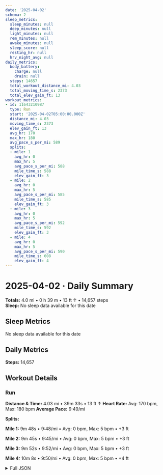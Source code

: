 ```yaml
---
date: '2025-04-02'
schema: 2
sleep_metrics:
  sleep_minutes: null
  deep_minutes: null
  light_minutes: null
  rem_minutes: null
  awake_minutes: null
  sleep_score: null
  resting_hr: null
  hrv_night_avg: null
daily_metrics:
  body_battery:
    charge: null
    drain: null
  steps: 14657
  total_workout_distance_mi: 4.03
  total_moving_time_s: 2373
  total_elev_gain_ft: 13
workout_metrics:
- id: 11643210987
  type: Run
  start: '2025-04-02T05:00:00.000Z'
  distance_mi: 4.03
  moving_time_s: 2373
  elev_gain_ft: 13
  avg_hr: 170
  max_hr: 180
  avg_pace_s_per_mi: 589
  splits:
  - mile: 1
    avg_hr: 0
    max_hr: 5
    avg_pace_s_per_mi: 588
    mile_time_s: 588
    elev_gain_ft: 3
  - mile: 2
    avg_hr: 0
    max_hr: 5
    avg_pace_s_per_mi: 585
    mile_time_s: 585
    elev_gain_ft: 3
  - mile: 3
    avg_hr: 0
    max_hr: 5
    avg_pace_s_per_mi: 592
    mile_time_s: 592
    elev_gain_ft: 3
  - mile: 4
    avg_hr: 0
    max_hr: 5
    avg_pace_s_per_mi: 590
    mile_time_s: 608
    elev_gain_ft: 4
---
```

# 2025-04-02 · Daily Summary
**Totals:** 4.0 mi • 0 h 39 m • 13 ft ↑ • 14,657 steps  
**Sleep:** No sleep data available for this date

## Sleep Metrics
No sleep data available for this date

## Daily Metrics
**Steps:** 14,657

## Workout Details
### Run
**Distance & Time:** 4.03 mi • 39m 33s • 13 ft ↑
**Heart Rate:** Avg: 170 bpm, Max: 180 bpm
**Average Pace:** 9:49/mi

**Splits:**

**Mile 1:** 9m 48s • 9:48/mi • Avg: 0 bpm, Max: 5 bpm • +3 ft

**Mile 2:** 9m 45s • 9:45/mi • Avg: 0 bpm, Max: 5 bpm • +3 ft

**Mile 3:** 9m 52s • 9:52/mi • Avg: 0 bpm, Max: 5 bpm • +3 ft

**Mile 4:** 10m 8s • 9:50/mi • Avg: 0 bpm, Max: 5 bpm • +4 ft



<details>
<summary>Full JSON</summary>

```json
{
  "date": "2025-04-02",
  "schema": 2,
  "sleep_metrics": {
    "sleep_minutes": null,
    "deep_minutes": null,
    "light_minutes": null,
    "rem_minutes": null,
    "awake_minutes": null,
    "sleep_score": null,
    "resting_hr": null,
    "hrv_night_avg": null
  },
  "daily_metrics": {
    "body_battery": {
      "charge": null,
      "drain": null
    },
    "steps": 14657,
    "total_workout_distance_mi": 4.03,
    "total_moving_time_s": 2373,
    "total_elev_gain_ft": 13
  },
  "workout_metrics": [
    {
      "id": 11643210987,
      "type": "Run",
      "start": "2025-04-02T05:00:00.000Z",
      "distance_mi": 4.03,
      "moving_time_s": 2373,
      "elev_gain_ft": 13,
      "avg_hr": 170,
      "max_hr": 180,
      "avg_pace_s_per_mi": 589,
      "splits": [
        {
          "mile": 1,
          "avg_hr": 0,
          "max_hr": 5,
          "avg_pace_s_per_mi": 588,
          "mile_time_s": 588,
          "elev_gain_ft": 3
        },
        {
          "mile": 2,
          "avg_hr": 0,
          "max_hr": 5,
          "avg_pace_s_per_mi": 585,
          "mile_time_s": 585,
          "elev_gain_ft": 3
        },
        {
          "mile": 3,
          "avg_hr": 0,
          "max_hr": 5,
          "avg_pace_s_per_mi": 592,
          "mile_time_s": 592,
          "elev_gain_ft": 3
        },
        {
          "mile": 4,
          "avg_hr": 0,
          "max_hr": 5,
          "avg_pace_s_per_mi": 590,
          "mile_time_s": 608,
          "elev_gain_ft": 4
        }
      ]
    }
  ]
}
```
</details>
